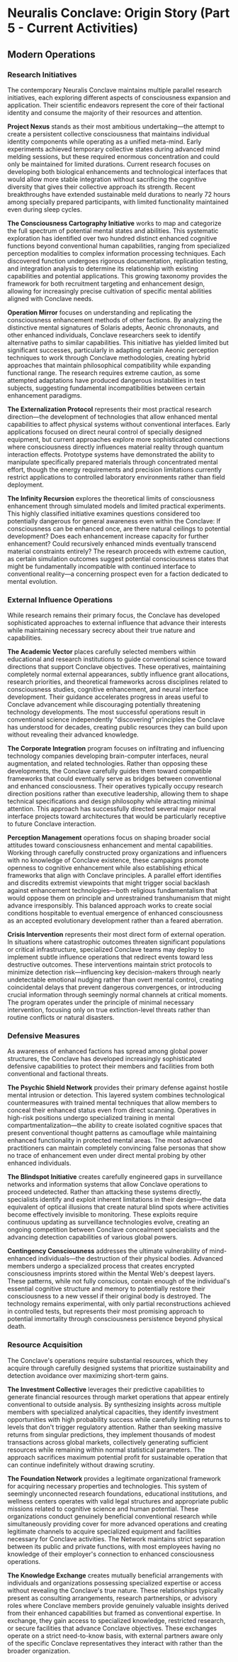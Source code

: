 # Neuralis Conclave: Origin Story (Part 5 - Current Activities)

## Modern Operations

### Research Initiatives

The contemporary Neuralis Conclave maintains multiple parallel research initiatives, each exploring different aspects of consciousness expansion and application. Their scientific endeavors represent the core of their factional identity and consume the majority of their resources and attention.

**Project Nexus** stands as their most ambitious undertaking—the attempt to create a persistent collective consciousness that maintains individual identity components while operating as a unified meta-mind. Early experiments achieved temporary collective states during advanced mind melding sessions, but these required enormous concentration and could only be maintained for limited durations. Current research focuses on developing both biological enhancements and technological interfaces that would allow more stable integration without sacrificing the cognitive diversity that gives their collective approach its strength. Recent breakthroughs have extended sustainable meld durations to nearly 72 hours among specially prepared participants, with limited functionality maintained even during sleep cycles.

**The Consciousness Cartography Initiative** works to map and categorize the full spectrum of potential mental states and abilities. This systematic exploration has identified over two hundred distinct enhanced cognitive functions beyond conventional human capabilities, ranging from specialized perception modalities to complex information processing techniques. Each discovered function undergoes rigorous documentation, replication testing, and integration analysis to determine its relationship with existing capabilities and potential applications. This growing taxonomy provides the framework for both recruitment targeting and enhancement design, allowing for increasingly precise cultivation of specific mental abilities aligned with Conclave needs.

**Operation Mirror** focuses on understanding and replicating the consciousness enhancement methods of other factions. By analyzing the distinctive mental signatures of Solaris adepts, Aeonic chrononauts, and other enhanced individuals, Conclave researchers seek to identify alternative paths to similar capabilities. This initiative has yielded limited but significant successes, particularly in adapting certain Aeonic perception techniques to work through Conclave methodologies, creating hybrid approaches that maintain philosophical compatibility while expanding functional range. The research requires extreme caution, as some attempted adaptations have produced dangerous instabilities in test subjects, suggesting fundamental incompatibilities between certain enhancement paradigms.

**The Externalization Protocol** represents their most practical research direction—the development of technologies that allow enhanced mental capabilities to affect physical systems without conventional interfaces. Early applications focused on direct neural control of specially designed equipment, but current approaches explore more sophisticated connections where consciousness directly influences material reality through quantum interaction effects. Prototype systems have demonstrated the ability to manipulate specifically prepared materials through concentrated mental effort, though the energy requirements and precision limitations currently restrict applications to controlled laboratory environments rather than field deployment.

**The Infinity Recursion** explores the theoretical limits of consciousness enhancement through simulated models and limited practical experiments. This highly classified initiative examines questions considered too potentially dangerous for general awareness even within the Conclave: If consciousness can be enhanced once, are there natural ceilings to potential development? Does each enhancement increase capacity for further enhancement? Could recursively enhanced minds eventually transcend material constraints entirely? The research proceeds with extreme caution, as certain simulation outcomes suggest potential consciousness states that might be fundamentally incompatible with continued interface to conventional reality—a concerning prospect even for a faction dedicated to mental evolution.

### External Influence Operations

While research remains their primary focus, the Conclave has developed sophisticated approaches to external influence that advance their interests while maintaining necessary secrecy about their true nature and capabilities.

**The Academic Vector** places carefully selected members within educational and research institutions to guide conventional science toward directions that support Conclave objectives. These operatives, maintaining completely normal external appearances, subtly influence grant allocations, research priorities, and theoretical frameworks across disciplines related to consciousness studies, cognitive enhancement, and neural interface development. Their guidance accelerates progress in areas useful to Conclave advancement while discouraging potentially threatening technology developments. The most successful operations result in conventional science independently "discovering" principles the Conclave has understood for decades, creating public resources they can build upon without revealing their advanced knowledge.

**The Corporate Integration** program focuses on infiltrating and influencing technology companies developing brain-computer interfaces, neural augmentation, and related technologies. Rather than opposing these developments, the Conclave carefully guides them toward compatible frameworks that could eventually serve as bridges between conventional and enhanced consciousness. Their operatives typically occupy research direction positions rather than executive leadership, allowing them to shape technical specifications and design philosophy while attracting minimal attention. This approach has successfully directed several major neural interface projects toward architectures that would be particularly receptive to future Conclave interaction.

**Perception Management** operations focus on shaping broader social attitudes toward consciousness enhancement and mental capabilities. Working through carefully constructed proxy organizations and influencers with no knowledge of Conclave existence, these campaigns promote openness to cognitive enhancement while also establishing ethical frameworks that align with Conclave principles. A parallel effort identifies and discredits extremist viewpoints that might trigger social backlash against enhancement technologies—both religious fundamentalism that would oppose them on principle and unrestrained transhumanism that might advance irresponsibly. This balanced approach works to create social conditions hospitable to eventual emergence of enhanced consciousness as an accepted evolutionary development rather than a feared aberration.

**Crisis Intervention** represents their most direct form of external operation. In situations where catastrophic outcomes threaten significant populations or critical infrastructure, specialized Conclave teams may deploy to implement subtle influence operations that redirect events toward less destructive outcomes. These interventions maintain strict protocols to minimize detection risk—influencing key decision-makers through nearly undetectable emotional nudging rather than overt mental control, creating coincidental delays that prevent dangerous convergences, or introducing crucial information through seemingly normal channels at critical moments. The program operates under the principle of minimal necessary intervention, focusing only on true extinction-level threats rather than routine conflicts or natural disasters.

### Defensive Measures

As awareness of enhanced factions has spread among global power structures, the Conclave has developed increasingly sophisticated defensive capabilities to protect their members and facilities from both conventional and factional threats.

**The Psychic Shield Network** provides their primary defense against hostile mental intrusion or detection. This layered system combines technological countermeasures with trained mental techniques that allow members to conceal their enhanced status even from direct scanning. Operatives in high-risk positions undergo specialized training in mental compartmentalization—the ability to create isolated cognitive spaces that present conventional thought patterns as camouflage while maintaining enhanced functionality in protected mental areas. The most advanced practitioners can maintain completely convincing false personas that show no trace of enhancement even under direct mental probing by other enhanced individuals.

**The Blindspot Initiative** creates carefully engineered gaps in surveillance networks and information systems that allow Conclave operations to proceed undetected. Rather than attacking these systems directly, specialists identify and exploit inherent limitations in their design—the data equivalent of optical illusions that create natural blind spots where activities become effectively invisible to monitoring. These exploits require continuous updating as surveillance technologies evolve, creating an ongoing competition between Conclave concealment specialists and the advancing detection capabilities of various global powers.

**Contingency Consciousness** addresses the ultimate vulnerability of mind-enhanced individuals—the destruction of their physical bodies. Advanced members undergo a specialized process that creates encrypted consciousness imprints stored within the Mental Web's deepest layers. These patterns, while not fully conscious, contain enough of the individual's essential cognitive structure and memory to potentially restore their consciousness to a new vessel if their original body is destroyed. The technology remains experimental, with only partial reconstructions achieved in controlled tests, but represents their most promising approach to potential immortality through consciousness persistence beyond physical death.

### Resource Acquisition

The Conclave's operations require substantial resources, which they acquire through carefully designed systems that prioritize sustainability and detection avoidance over maximizing short-term gains.

**The Investment Collective** leverages their predictive capabilities to generate financial resources through market operations that appear entirely conventional to outside analysis. By synthesizing insights across multiple members with specialized analytical capacities, they identify investment opportunities with high probability success while carefully limiting returns to levels that don't trigger regulatory attention. Rather than seeking massive returns from singular predictions, they implement thousands of modest transactions across global markets, collectively generating sufficient resources while remaining within normal statistical parameters. The approach sacrifices maximum potential profit for sustainable operation that can continue indefinitely without drawing scrutiny.

**The Foundation Network** provides a legitimate organizational framework for acquiring necessary properties and technologies. This system of seemingly unconnected research foundations, educational institutions, and wellness centers operates with valid legal structures and appropriate public missions related to cognitive science and human potential. These organizations conduct genuinely beneficial conventional research while simultaneously providing cover for more advanced operations and creating legitimate channels to acquire specialized equipment and facilities necessary for Conclave activities. The Network maintains strict separation between its public and private functions, with most employees having no knowledge of their employer's connection to enhanced consciousness operations.

**The Knowledge Exchange** creates mutually beneficial arrangements with individuals and organizations possessing specialized expertise or access without revealing the Conclave's true nature. These relationships typically present as consulting arrangements, research partnerships, or advisory roles where Conclave members provide genuinely valuable insights derived from their enhanced capabilities but framed as conventional expertise. In exchange, they gain access to specialized knowledge, restricted research, or secure facilities that advance Conclave objectives. These exchanges operate on a strict need-to-know basis, with external partners aware only of the specific Conclave representatives they interact with rather than the broader organization.
